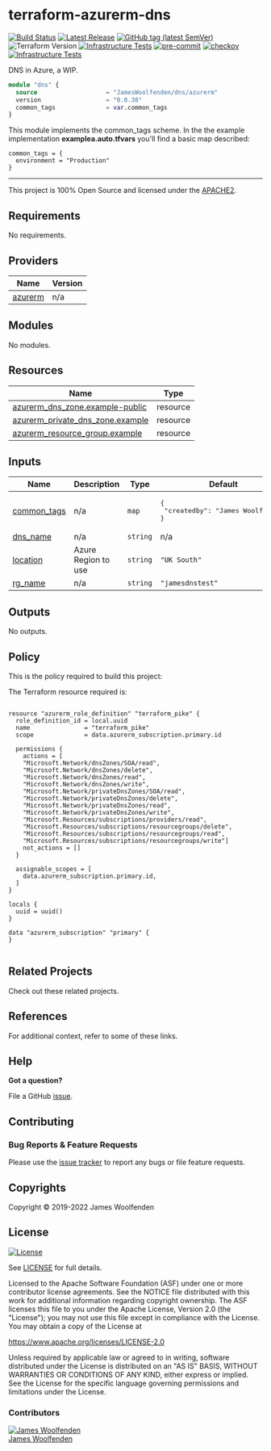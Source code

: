 # terraform-azurerm-dns

[![Build Status](https://github.com/JamesWoolfenden/terraform-azurerm-dns/workflows/Verify%20and%20Bump/badge.svg?branch=master)](https://github.com/JamesWoolfenden/terraform-azurerm-dns)
[![Latest Release](https://img.shields.io/github/release/JamesWoolfenden/terraform-azurerm-dns.svg)](https://github.com/JamesWoolfenden/terraform-azurerm-dns/releases/latest)
[![GitHub tag (latest SemVer)](https://img.shields.io/github/tag/JamesWoolfenden/terraform-azurerm-dns.svg?label=latest)](https://github.com/JamesWoolfenden/terraform-azurerm-dns/releases/latest)
![Terraform Version](https://img.shields.io/badge/tf-%3E%3D0.14.0-blue.svg)
[![Infrastructure Tests](https://www.bridgecrew.cloud/badges/github/JamesWoolfenden/terraform-azurerm-dns/cis_aws)](https://www.bridgecrew.cloud/link/badge?vcs=github&fullRepo=JamesWoolfenden%2Fterraform-azurerm-dns&benchmark=CIS+AWS+V1.2)
[![pre-commit](https://img.shields.io/badge/pre--commit-enabled-brightgreen?logo=pre-commit&logoColor=white)](https://github.com/pre-commit/pre-commit)
[![checkov](https://img.shields.io/badge/checkov-verified-brightgreen)](https://www.checkov.io/)
[![Infrastructure Tests](https://www.bridgecrew.cloud/badges/github/jameswoolfenden/terraform-azurerm-dns/general)](https://www.bridgecrew.cloud/link/badge?vcs=github&fullRepo=JamesWoolfenden%2Fterraform-azurerm-dns&benchmark=INFRASTRUCTURE+SECURITY)

DNS in Azure, a WIP.

```terraform
module "dns" {
  source                   = "JamesWoolfenden/dns/azurerm"
  version                  = "0.0.38"
  common_tags              = var.common_tags
}
```

This module implements the common_tags scheme. In the the example implementation **examplea.auto.tfvars** you'll find a basic map described:

```HCL
common_tags = {
  environment = "Production"
}
```

---

This project is 100% Open Source and licensed under the [APACHE2](LICENSE).

<!-- BEGINNING OF PRE-COMMIT-TERRAFORM DOCS HOOK -->
## Requirements

No requirements.

## Providers

| Name | Version |
|------|---------|
| <a name="provider_azurerm"></a> [azurerm](#provider\_azurerm) | n/a |

## Modules

No modules.

## Resources

| Name | Type |
|------|------|
| [azurerm_dns_zone.example-public](https://registry.terraform.io/providers/hashicorp/azurerm/latest/docs/resources/dns_zone) | resource |
| [azurerm_private_dns_zone.example](https://registry.terraform.io/providers/hashicorp/azurerm/latest/docs/resources/private_dns_zone) | resource |
| [azurerm_resource_group.example](https://registry.terraform.io/providers/hashicorp/azurerm/latest/docs/resources/resource_group) | resource |

## Inputs

| Name | Description | Type | Default | Required |
|------|-------------|------|---------|:--------:|
| <a name="input_common_tags"></a> [common\_tags](#input\_common\_tags) | n/a | `map` | <pre>{<br>  "createdby": "James Woolfenden"<br>}</pre> | no |
| <a name="input_dns_name"></a> [dns\_name](#input\_dns\_name) | n/a | `string` | n/a | yes |
| <a name="input_location"></a> [location](#input\_location) | Azure Region to use | `string` | `"UK South"` | no |
| <a name="input_rg_name"></a> [rg\_name](#input\_rg\_name) | n/a | `string` | `"jamesdnstest"` | no |

## Outputs

No outputs.
<!-- END OF PRE-COMMIT-TERRAFORM DOCS HOOK -->

## Policy

This is the policy required to build this project:

<!-- BEGINNING OF PRE-COMMIT-PIKE DOCS HOOK -->
The Terraform resource required is:

```golang

resource "azurerm_role_definition" "terraform_pike" {
  role_definition_id = local.uuid
  name               = "terraform_pike"
  scope              = data.azurerm_subscription.primary.id

  permissions {
    actions = [
    "Microsoft.Network/dnsZones/SOA/read",
    "Microsoft.Network/dnsZones/delete",
    "Microsoft.Network/dnsZones/read",
    "Microsoft.Network/dnsZones/write",
    "Microsoft.Network/privateDnsZones/SOA/read",
    "Microsoft.Network/privateDnsZones/delete",
    "Microsoft.Network/privateDnsZones/read",
    "Microsoft.Network/privateDnsZones/write",
    "Microsoft.Resources/subscriptions/providers/read",
    "Microsoft.Resources/subscriptions/resourcegroups/delete",
    "Microsoft.Resources/subscriptions/resourcegroups/read",
    "Microsoft.Resources/subscriptions/resourcegroups/write"]
    not_actions = []
  }

  assignable_scopes = [
    data.azurerm_subscription.primary.id,
  ]
}

locals {
  uuid = uuid()
}

data "azurerm_subscription" "primary" {
}


```
<!-- END OF PRE-COMMIT-PIKE DOCS HOOK -->

## Related Projects

Check out these related projects.

## References

For additional context, refer to some of these links.

## Help

**Got a question?**

File a GitHub [issue](https://github.com/JamesWoolfenden/terraform-azurerm-dns/issues).

## Contributing

### Bug Reports & Feature Requests

Please use the [issue tracker](https://github.com/JamesWoolfenden/terraform-azurerm-dns/issues) to report any bugs or file feature requests.

## Copyrights

Copyright © 2019-2022 James Woolfenden

## License

[![License](https://img.shields.io/badge/License-Apache%202.0-blue.svg)](https://opensource.org/licenses/Apache-2.0)

See [LICENSE](LICENSE) for full details.

Licensed to the Apache Software Foundation (ASF) under one
or more contributor license agreements. See the NOTICE file
distributed with this work for additional information
regarding copyright ownership. The ASF licenses this file
to you under the Apache License, Version 2.0 (the
"License"); you may not use this file except in compliance
with the License. You may obtain a copy of the License at

<https://www.apache.org/licenses/LICENSE-2.0>

Unless required by applicable law or agreed to in writing,
software distributed under the License is distributed on an
"AS IS" BASIS, WITHOUT WARRANTIES OR CONDITIONS OF ANY
KIND, either express or implied. See the License for the
specific language governing permissions and limitations
under the License.

### Contributors

[![James Woolfenden][jameswoolfenden_avatar]][jameswoolfenden_homepage]<br/>[James Woolfenden][jameswoolfenden_homepage]

[jameswoolfenden_homepage]: https://github.com/jameswoolfenden
[jameswoolfenden_avatar]: https://github.com/jameswoolfenden.png?size=150
